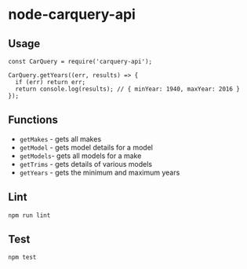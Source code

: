 # node-carquery-api

## Usage

```
const CarQuery = require('carquery-api');

CarQuery.getYears((err, results) => {
  if (err) return err;
  return console.log(results); // { minYear: 1940, maxYear: 2016 }
});
```

## Functions
- `getMakes` - gets all makes
- `getModel` - gets model details for a model
- `getModels`- gets all models for a make
- `getTrims` - gets details of various models
- `getYears` - gets the minimum and maximum years

## Lint
`npm run lint`

## Test
`npm test`
